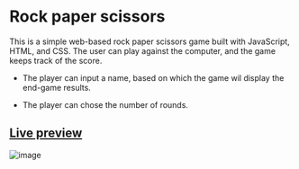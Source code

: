 # Rock paper scissors
This is a simple web-based rock paper scissors game built with JavaScript, HTML, and CSS. The user can play against the computer, and the game keeps track of the score.
- The player can input a name, based on which the game wil display the end-game results.
* The player can chose the number of rounds.
## [Live preview](https://incolorate.github.io/rock-paper-scissors/)

![image](https://user-images.githubusercontent.com/88613908/219283067-7dc46806-eb81-462b-aacf-f24e643957df.png)

